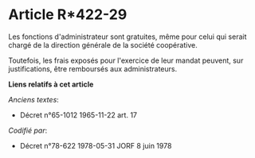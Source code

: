 # Article R*422-29

Les fonctions d'administrateur sont gratuites, même pour celui qui serait chargé de la direction générale de la société
coopérative.

Toutefois, les frais exposés pour l'exercice de leur mandat peuvent, sur justifications, être remboursés aux administrateurs.

**Liens relatifs à cet article**

_Anciens textes_:

  - Décret n°65-1012 1965-11-22 art. 17

_Codifié par_:

  - Décret n°78-622 1978-05-31 JORF 8 juin 1978
